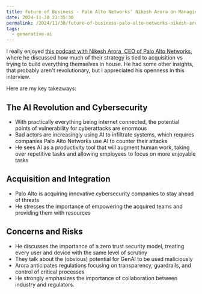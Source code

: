 ```yaml
---
title: Future of Business - Palo Alto Networks’ Nikesh Arora on Managing Risk in the Age of AI
date: 2024-11-30 21:35:30
permalink: /2024/11/30/future-of-business-palo-alto-networks-nikesh-arora-on-managing-risk
tags:
  - generative-ai
---
```


I really enjoyed [this podcast with Nikesh Arora, CEO of Palo Alto Networks](https://hbr.org/podcast/2024/11/future-of-business-palo-alto-networks-nikesh-arora-on-managing-risk-in-the-age-of-ai), where he discussed how much of their strategy is tied to acquisition vs trying to build everything themselves in house. He had some other insights, that probably aren't revolutionary, but I appreciated his openness in this interview.

Here are my key takeaways:

## The AI Revolution and Cybersecurity

- With practically everything being internet connected, the potential points of vulnerability for cyberattacks are enormous
- Bad actors are increasingly using AI to infiltrate systems, which requires companies Palo Alto Networks use AI to counter their attacks
- He sees AI as a productivity tool that will augment human work, taking over repetitive tasks and allowing employees to focus on more enjoyable tasks

## Acquisition and Integration

- Palo Alto is acquiring innovative cybersecurity companies to stay ahead of threats
- He stresses the importance of empowering the acquired teams and providing them with resources

## Concerns and Risks

- He discusses the importance of a zero trust security model, treating every user and device with the same level of scrutiny
- They talk about the (obvious) potential for GenAI to be used maliciously
- Arora anticipates regulations focusing on transparency, guardrails, and control of critical processes
- He strongly emphasizes the importance of collaboration between industry and regulators.
